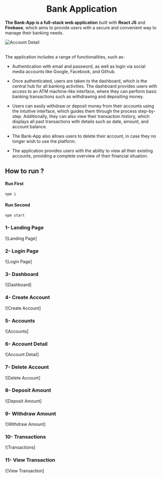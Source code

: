 <p align="center">
  <h1 align="center">Bank Application</h1>
</p>

**The Bank-App is a full-stack web application** built with **React JS** and **Firebase**, which aims to provide users with a secure and convenient way to manage their banking needs. 
<br />

![Account Detail](https://drive.google.com/uc?export=view&id=10nJQ8NL1GZiqswZWQcFzYqSpnUigTpBC) <br /> <br />

The application includes a range of functionalities, such as-
* Authentication with email and password, as well as login via social media accounts like Google, Facebook, and Github.

* Once authenticated, users are taken to the dashboard, which is the central hub for all banking activities. The dashboard provides users with access to an ATM machine-like interface, where they can perform basic banking transactions such as withdrawing and depositing money.

* Users can easily withdraw or deposit money from their accounts using the intuitive interface, which guides them through the process step-by-step. Additionally, they can also view their transaction history, which displays all past transactions with details such as date, amount, and account balance.

* The Bank-App also allows users to delete their account, in case they no longer wish to use the platform. 
* The application provides users with the ability to view all their existing accounts, providing a complete overview of their financial situation.

## How to run ?
#### Run First
```javascript
npm i
```
#### Run Second
```javascript
npm start
```

### 1- Landing Page
![Landing Page] <br />
### 2- Login Page
![Login Page]<br />
### 3- Dashboard
![Dashboard] <br />
### 4- Create Account
![Create Account] <br />
### 5- Accounts
![Accounts] <br />
### 6- Account Detail
![Account Detail] <br />
### 7- Delete Account
![Delete Account] <br />
### 8- Deposit Amount
![Deposit Amount] <br />
### 9- Withdraw Amount
![Withdraw Amount] <br />
### 10- Transactions
![Transactions] <br />
### 11- View Transaction
![View Transaction] <br /> <br />
